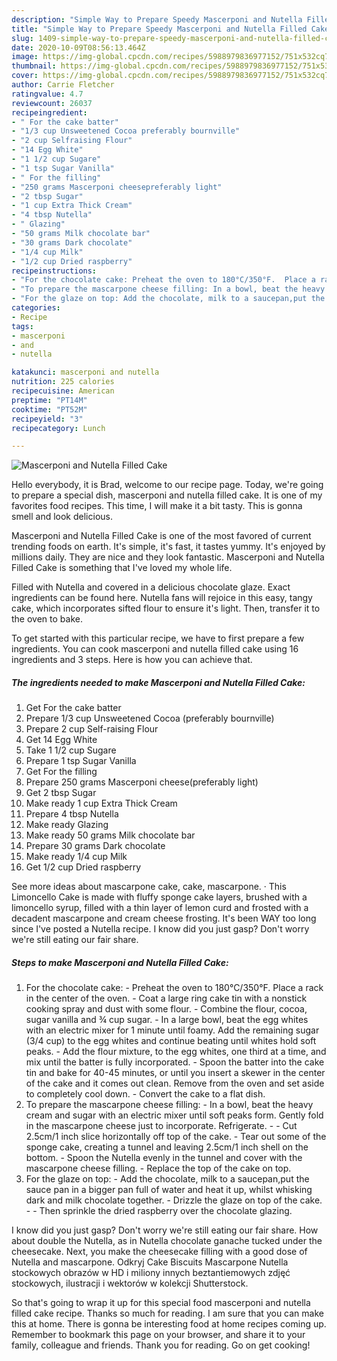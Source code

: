```yaml
---
description: "Simple Way to Prepare Speedy Mascerponi and Nutella Filled Cake"
title: "Simple Way to Prepare Speedy Mascerponi and Nutella Filled Cake"
slug: 1409-simple-way-to-prepare-speedy-mascerponi-and-nutella-filled-cake
date: 2020-10-09T08:56:13.464Z
image: https://img-global.cpcdn.com/recipes/5988979836977152/751x532cq70/mascerponi-and-nutella-filled-cake-recipe-main-photo.jpg
thumbnail: https://img-global.cpcdn.com/recipes/5988979836977152/751x532cq70/mascerponi-and-nutella-filled-cake-recipe-main-photo.jpg
cover: https://img-global.cpcdn.com/recipes/5988979836977152/751x532cq70/mascerponi-and-nutella-filled-cake-recipe-main-photo.jpg
author: Carrie Fletcher
ratingvalue: 4.7
reviewcount: 26037
recipeingredient:
- " For the cake batter"
- "1/3 cup Unsweetened Cocoa preferably bournville"
- "2 cup Selfraising Flour"
- "14 Egg White"
- "1 1/2 cup Sugare"
- "1 tsp Sugar Vanilla"
- " For the filling"
- "250 grams Mascerponi cheesepreferably light"
- "2 tbsp Sugar"
- "1 cup Extra Thick Cream"
- "4 tbsp Nutella"
- " Glazing"
- "50 grams Milk chocolate bar"
- "30 grams Dark chocolate"
- "1/4 cup Milk"
- "1/2 cup Dried raspberry"
recipeinstructions:
- "For the chocolate cake: Preheat the oven to 180°C/350°F.  Place a rack in the center of the oven. Coat a large ring cake tin with a nonstick cooking spray and dust with some flour. Combine the flour, cocoa, sugar vanilla and ¾ cup sugar. In a large bowl, beat the egg whites with an electric mixer for 1 minute until foamy.  Add the remaining sugar (3/4 cup) to the egg whites and continue beating until whites hold soft peaks. Add the flour mixture, to the egg whites, one third at a time, and mix until the batter is fully incorporated. Spoon the batter into the cake tin and bake for 40-45 minutes, or until you insert a skewer in the center of the cake and it comes out clean. Remove from the oven and set aside to completely cool down. Convert the cake to a flat dish."
- "To prepare the mascarpone cheese filling: In a bowl, beat the heavy cream and sugar with an electric mixer until soft peaks form.  Gently fold in the mascarpone cheese just to incorporate. Refrigerate.   Cut 2.5cm/1 inch slice horizontally off top of the cake. Tear out some of the sponge cake, creating a tunnel and leaving 2.5cm/1 inch shell on the bottom. Spoon the Nutella evenly in the tunnel and cover with the mascarpone cheese filling. Replace the top of the cake on top."
- "For the glaze on top: Add the chocolate, milk to a saucepan,put the sauce pan in a bigger pan full of water and heat it up, whilst whisking dark and milk chocolate together. Drizzle the glaze on top of the cake.  Then sprinkle the dried raspberry over the chocolate glazing."
categories:
- Recipe
tags:
- mascerponi
- and
- nutella

katakunci: mascerponi and nutella 
nutrition: 225 calories
recipecuisine: American
preptime: "PT14M"
cooktime: "PT52M"
recipeyield: "3"
recipecategory: Lunch

---
```



![Mascerponi and Nutella Filled Cake](https://img-global.cpcdn.com/recipes/5988979836977152/751x532cq70/mascerponi-and-nutella-filled-cake-recipe-main-photo.jpg)

Hello everybody, it is Brad, welcome to our recipe page. Today, we're going to prepare a special dish, mascerponi and nutella filled cake. It is one of my favorites food recipes. This time, I will make it a bit tasty. This is gonna smell and look delicious.

Mascerponi and Nutella Filled Cake is one of the most favored of current trending foods on earth. It's simple, it's fast, it tastes yummy. It's enjoyed by millions daily. They are nice and they look fantastic. Mascerponi and Nutella Filled Cake is something that I've loved my whole life.

Filled with Nutella and covered in a delicious chocolate glaze. Exact ingredients can be found here. Nutella fans will rejoice in this easy, tangy cake, which incorporates sifted flour to ensure it&#39;s light. Then, transfer it to the oven to bake.


To get started with this particular recipe, we have to first prepare a few ingredients. You can cook mascerponi and nutella filled cake using 16 ingredients and 3 steps. Here is how you can achieve that.

<!--inarticleads1-->

##### The ingredients needed to make Mascerponi and Nutella Filled Cake:

1. Get  For the cake batter
1. Prepare 1/3 cup Unsweetened Cocoa (preferably bournville)
1. Prepare 2 cup Self-raising Flour
1. Get 14 Egg White
1. Take 1 1/2 cup Sugare
1. Prepare 1 tsp Sugar Vanilla
1. Get  For the filling
1. Prepare 250 grams Mascerponi cheese(preferably light)
1. Get 2 tbsp Sugar
1. Make ready 1 cup Extra Thick Cream
1. Prepare 4 tbsp Nutella
1. Make ready  Glazing
1. Make ready 50 grams Milk chocolate bar
1. Prepare 30 grams Dark chocolate
1. Make ready 1/4 cup Milk
1. Get 1/2 cup Dried raspberry


See more ideas about mascarpone cake, cake, mascarpone. · This Limoncello Cake is made with fluffy sponge cake layers, brushed with a limoncello syrup, filled with a thin layer of lemon curd and frosted with a decadent mascarpone and cream cheese frosting. It&#39;s been WAY too long since I&#39;ve posted a Nutella recipe. I know did you just gasp? Don&#39;t worry we&#39;re still eating our fair share. 

<!--inarticleads2-->

##### Steps to make Mascerponi and Nutella Filled Cake:

1. For the chocolate cake: - Preheat the oven to 180°C/350°F.  Place a rack in the center of the oven. - Coat a large ring cake tin with a nonstick cooking spray and dust with some flour. - Combine the flour, cocoa, sugar vanilla and ¾ cup sugar. - In a large bowl, beat the egg whites with an electric mixer for 1 minute until foamy.  Add the remaining sugar (3/4 cup) to the egg whites and continue beating until whites hold soft peaks. - Add the flour mixture, to the egg whites, one third at a time, and mix until the batter is fully incorporated. - Spoon the batter into the cake tin and bake for 40-45 minutes, or until you insert a skewer in the center of the cake and it comes out clean. Remove from the oven and set aside to completely cool down. - Convert the cake to a flat dish.
1. To prepare the mascarpone cheese filling: - In a bowl, beat the heavy cream and sugar with an electric mixer until soft peaks form.  Gently fold in the mascarpone cheese just to incorporate. Refrigerate. -   - Cut 2.5cm/1 inch slice horizontally off top of the cake. - Tear out some of the sponge cake, creating a tunnel and leaving 2.5cm/1 inch shell on the bottom. - Spoon the Nutella evenly in the tunnel and cover with the mascarpone cheese filling. - Replace the top of the cake on top.
1. For the glaze on top: - Add the chocolate, milk to a saucepan,put the sauce pan in a bigger pan full of water and heat it up, whilst whisking dark and milk chocolate together. - Drizzle the glaze on top of the cake. -  - Then sprinkle the dried raspberry over the chocolate glazing.


I know did you just gasp? Don&#39;t worry we&#39;re still eating our fair share. How about double the Nutella, as in Nutella chocolate ganache tucked under the cheesecake. Next, you make the cheesecake filling with a good dose of Nutella and mascarpone. Odkryj Cake Biscuits Mascarpone Nutella stockowych obrazów w HD i miliony innych beztantiemowych zdjęć stockowych, ilustracji i wektorów w kolekcji Shutterstock. 

So that's going to wrap it up for this special food mascerponi and nutella filled cake recipe. Thanks so much for reading. I am sure that you can make this at home. There is gonna be interesting food at home recipes coming up. Remember to bookmark this page on your browser, and share it to your family, colleague and friends. Thank you for reading. Go on get cooking!
